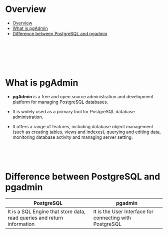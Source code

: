 # Overview

- [Overview](#overview)
- [What is pgAdmin](#what-is-pgadmin)
- [Difference between PostgreSQL and pgadmin](#difference-between-postgresql-and-pgadmin)

&nbsp;

&nbsp;

&nbsp;

# What is pgAdmin

- **pgAdmin** is a free and open source administration and development platform for managing PostgreSQL databases.

- It is widely used as a primary tool for PostgreSQL database administration.

- It offers a range of features, including database object management (such as creating tables, views and indexes), querying and editing data, monitoring database activity and managing server setting.

&nbsp;

&nbsp;

# Difference between PostgreSQL and pgadmin

| PostgreSQL                                                              | pgadmin                                                 |
| ----------------------------------------------------------------------- | ------------------------------------------------------- |
| It is a SQL Engine that store data, read queries and return information | It is the User Interface for connecting with PostgreSQL |

&nbsp;

&nbsp;
